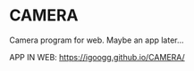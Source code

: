 # CAMERA
Camera program for web. Maybe an app later...

APP IN WEB: https://igoogg.github.io/CAMERA/
